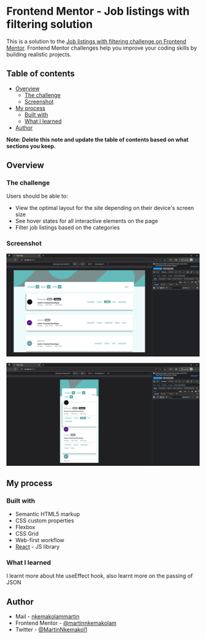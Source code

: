 # Frontend Mentor - Job listings with filtering solution

This is a solution to the [Job listings with filtering challenge on Frontend Mentor](https://www.frontendmentor.io/challenges/job-listings-with-filtering-ivstIPCt). Frontend Mentor challenges help you improve your coding skills by building realistic projects. 

## Table of contents

- [Overview](#overview)
  - [The challenge](#the-challenge)
  - [Screenshot](#screenshot)
- [My process](#my-process)
  - [Built with](#built-with)
  - [What I learned](#what-i-learned)
- [Author](#author)

**Note: Delete this note and update the table of contents based on what sections you keep.**

## Overview

### The challenge

Users should be able to:

- View the optimal layout for the site depending on their device's screen size
- See hover states for all interactive elements on the page
- Filter job listings based on the categories

### Screenshot

![](./picture/image1.png)

![](./picture/image2.png)


## My process

### Built with

- Semantic HTML5 markup
- CSS custom properties
- Flexbox
- CSS Grid
- Web-first workflow
- [React](https://reactjs.org/) - JS library

### What I learned

I learnt more about hte useEffect hook, also learnt more on the passing of JSON


## Author

- Mail - [nkemakolammartin](nkemakolammartin@gmail.com)
- Frontend Mentor - [@martinnkemakolam](https://www.frontendmentor.io/profile/@martinnkemakolam)
- Twitter - [@MartinNkemakol1](https://www.twitter.com/@MartinNkemakol1)
